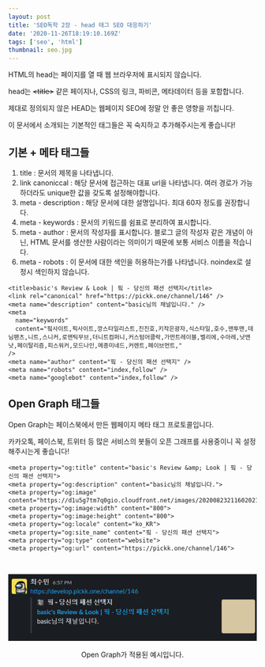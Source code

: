 ```yaml
---
layout: post
title: 'SEO독학 2장 - head 태그 SEO 대응하기'
date: '2020-11-26T18:19:10.169Z'
tags: ['seo', 'html']
thumbnail: seo.jpg
---
```


HTML의 head는 페이지를 열 때 웹 브라우저에 표시되지 않습니다.

head는 ~~\<title\>~~ 같은 페이지나, CSS의 링크, 파비콘, 메타데이터 등을 포함합니다.

제대로 정의되지 않은 HEAD는 웹페이지 SEO에 정말 안 좋은 영향을 끼칩니다.

이 문서에서 소개되는 기본적인 태그들은 꼭 숙지하고 추가해주시는게 좋습니다!

## 기본 + 메타 태그들

1. title : 문서의 제목을 나타냅니다.
2. link canoniccal : 해당 문서에 접근하는 대표 url을 나타냅니다. 여러 경로가 가능하더라도 unique한 값을 갖도록 설정해야합니다.
3. meta - description : 해당 문서에 대한 설명입니다. 최대 60자 정도를 권장합니다.
4. meta - keywords : 문서의 키워드를 쉼표로 분리하여 표시합니다.
5. meta - author : 문서의 작성자를 표시합니다. 블로그 글의 작성자 같은 개념이 아닌, HTML 문서를 생산한 사람이라는 의미이기 때문에 보통 서비스 이름을 적습니다.
6. meta - robots : 이 문서에 대한 색인을 허용하는가를 나타냅니다. noindex로 설정시 색인하지 않습니다.

```tsx
<title>basic's Review & Look | 핔 - 당신의 패션 선택지</title>
<link rel="canonical" href="https://pickk.one/channel/146" />
<meta name="description" content="basic님의 채널입니다." />
<meta
  name="keywords"
  content="핔사이트,픽사이트,깡스타일리스트,진진호,키작은광자,식스타일,호수,맨투맨,데님팬츠,니트,스니커,로맨틱무브,더니트컴퍼니,커스텀어클락,가먼트레이블,벨리에,수아레,낫앤낫,페이탈리즘,피스워커,모드나인,메종미네드,커렌트,페이브먼트,"
/>
<meta name="author" content="핔 - 당신의 패션 선택지" />
<meta name="robots" content="index,follow" />
<meta name="googlebot" content="index,follow" />
```

## Open Graph 태그들

Open Graph는 페이스북에서 만든 웹페이지 메타 태그 프로토콜입니다.

카카오톡, 페이스북, 트위터 등 많은 서비스의 봇들이 오픈 그래프를 사용중이니 꼭 설정해주시는게 좋습니다!

```tsx
<meta property="og:title" content="basic's Review &amp; Look | 핔 - 당신의 패션 선택지">
<meta property="og:description" content="basic님의 채널입니다.">
<meta property="og:image" content="https://d1u5g7tm7q0gio.cloudfront.net/images/20200823211602021.jpg">
<meta property="og:image:width" content="800">
<meta property="og:image:height" content="800">
<meta property="og:locale" content="ko_KR">
<meta property="og:site_name" content="핔 - 당신의 패션 선택지">
<meta property="og:type" content="website">
<meta property="og:url" content="https://pickk.one/channel/146">
```

<br>

![og](./og.png)

<center>Open Graph가 적용된 예시입니다.</center>
